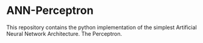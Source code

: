 # ANN-Perceptron

This repository contains the python implementation of the simplest Artificial Neural Network Architecture. The Perceptron.
